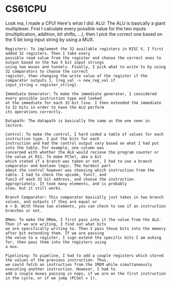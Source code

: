# CS61CPU

Look ma, I made a CPU! Here's what I did:
    ALU: The ALU is basically a giant multiplexer. First I calculate every possible value for the two inputs 
    (multiplication, addition, bit shifts, ...), then I pick the correct one based on the 5 bit long input string
    by using a MUX.

    Registers: To implement the 32 available registers in RISC V, I first added 32 registers. Then I take every 
    possible read value from the register and choose the correct ones to output based on the two 5 bit input strings
    using two muxes and tunnels. Finally, I pick what to write to by using 32 comparators to choose the correct 
    register, then changing the write value of the register if the comparator outputs 1. [reg_val -> new_reg_val if 
    input_string = register_string].

    Immediate Generator: To make the immediate generator, I considered every possible instruction type and looked
    at the immediate for each 32 bit line. I then extended the immediate to 32 bits in order to have the ALU perform
    its operations correctly.

    Datapath: The datapath is basically the same as the one seen in lecture.

    Control: To make the control, I hard coded a table of values for each instruction type. I put the bits for each 
    instruction and had the control output vary based on what I had put into the table. For example, one column was
    concerned with whether the ALU would recieve the program counter or the value at RS1. To make PCSel, aka a bit 
    which stated if a branch was taken or not, I had to use a branch comparator and boolean logic. The hardest part 
    about the control however was choosing which instruction from the table. I had to check the opcode, func7, and 
    func3 of each 32 bit address, and choose the instruction appropriately. It took many elements, and is probably 
    slow, but it still works.

    Branch Comparator: This comparator basically just takes in two branch values, and outputs if they are equal or 
    A > B. With these two elements, you can check to see if an instruction branches or not.

    DMem: To make the DMem, I first pass into it the value from the ALU. Then if we are writing, I find out what bits
    we are specifically writing to. Then I pass those bits into the memory after bit extending them. If we are passing
    the value to a register, I sign extend the specific bits I am asking for, then pass them into the registers using
    a mux.

    Pipelining: To pipeline, I had to add a couple registers which stored the values of the previous instruction. Thus, 
    we could fetch an instruction from the IMEM while simultaneously executing another instruction. However, I had to 
    add a couple muxes passing in nops, if we are on the first instruction in the cycle, or if we jump (PCSel = 1).
    
